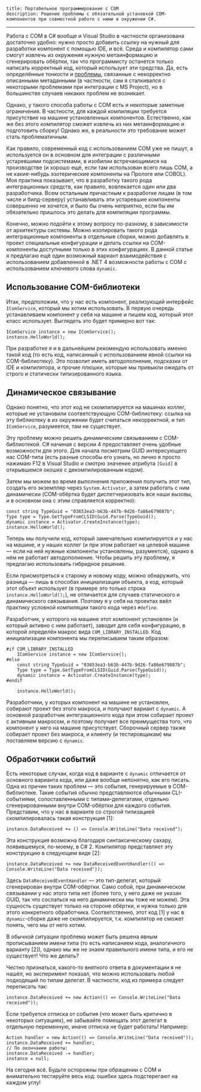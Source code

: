     title: Портабельное программирование с COM
    description: Решение проблемы с обязательной установкой COM-компонентов при совместной работе с ними в окружении C#.
---

Работа с COM в C# вообще и Visual Studio в частности организована достаточно
удобно: нужно просто добавить ссылку на нужный для разработки компонент с
помощью IDE, и всё. Среда и компилятор сами смогут извлечь из окружения нужную
метаинформацию и сгенерировать обёртки, так что программисту останется только
написать корректный код, который использует эти средства. Да, есть определённые
тонкости и [проблемы][stackoverflow-question], связанные с некорректно
описанными метаданными (в частности, сам я сталкивался с некоторыми проблемами
при интеграции с MS Project), но в большинстве случаев никаких проблем не
возникает.

Однако, у такого способа работы с COM есть и некоторые заметные ограничения. В
частности, для каждой компиляции требуется присутствие на машине установленных
компонентов. Естественно, как же без этого компилятор сможет извлечь из них
метаинформацию и подготовить сборку! Однако же, в реальности это требование
может стать проблематичным.

Как правило, современный код с использованием COM уже не пишут, а используется
он в основном для интеграции с различными устаревшими подсистемами, в изобилии
встречающимися на производстве (и хорошо ещё, если там использован всего лишь
COM, а не какие-нибудь эзотерические компоненты на Прологе или COBOL). Моя
практика показывает, что в разработку такого рода интеграционных средств, как
правило, вовлекается один или два разработчика. Всем остальным причастным к
разработке лицам (в том числе и билд-серверу) устанавливать эти устаревшие
компоненты совершенно не хочется, и было бы очень неприятно, если бы им
обязательно пришлось это делать для компиляции программы.

Конечно, можно подойти к этому вопросу по-разному, в зависимости от архитектуры
системы. Можно изолировать такого рода интеграционные компоненты в отдельные
сборки, можно добавлять в проект специальные конфигурации и делать ссылки на
COM-компоненты доступными только в этих конфигурациях. В данной статье я
предлагаю ещё один возможный вариант взаимодействия с использованием добавленной
в .NET 4 возможности работы с COM с использованием ключевого слова `dynamic`.

## Использование COM-библиотеки

Итак, предположим, что у нас есть компонент, реализующий интерфейс
`IComService`, который мы хотим использовать. В первую очередь устанавливаем
компонент у себя на машине и пишем код, который этот класс использует. Выглядеть
это будет примерно вот так:

```
IComService instance = new IComService();
instance.HelloWorld();
```

При разработке я и в дальнейшем рекомендую использовать именно такой код (то
есть код, написанный с использованием явной ссылки на COM-библиотеку). Это
позволит иметь автодополнение, подсказки от IDE и компилятора, и прочие плюшки,
которые мы привыкли ожидать от строго и статически типизированного языка.

## Динамическое связывание

Однако понятно, что этот код не скомпилируется на машинах коллег, которые не
установили соответствующую COM-библиотеку: ссылка на эту библиотеку в их
окружении будет считаться некорректной, и тип `IComService`, разумеется, там не
существует.

Эту проблему можно решить динамическим связыванием с COM-библиотекой. C# начиная
с версии 4 предоставляет очень удобные возможности для этого. Для начала
посмотрим GUID интересующего нас COM-типа (есть разные способы его узнать, но
лично я просто нажимаю F12 в Visual Studio и смотрю значение атрибута `[Guid]` в
открывшемся окошке с декомпилированным кодом).

Затем мы можем во время выполнения приложения получить этот тип, создать его
экземпляр через `System.Activator`, а затем работать с ним динамически
(COM-обёртка будет диспетчеризовать все наши вызовы, и в основном она с этим
справляется корректно):

```
const string TypeGuid = "03653ea3-b63b-447b-9d26-fa86e679087b";
Type type = Type.GetTypeFromCLSID(Guid.Parse(TypeGuid));
dynamic instance = Activator.CreateInstance(type);
instance.HelloWorld();
```

Теперь мы получили код, который замечательно компилируется и у нас на машине, и
у наших коллег (и при этом работает на целевой машине — если на ней нужные
компоненты установлены, разумеется), однако в нём не работает автодополнение.
Чтобы решить эту проблему, я предлагаю использовать гибридное решение.

Если присмотреться к старому и новому коду, можно обнаружить, что разница — лишь
в способах инициализации объекта, а код, который этот объект использует (в
примере это только строка `instance.HelloWorld();`), не отличается для случаев
статического и динамического связывания. Поэтому я у себя на проектах ввёл
практику условной компиляции такого кода через `#define`.

Разработчик, у которого на машине этот компонент установлен (и который активно с
ним работает), заводит для себя конфигурацию, в которой определён макрос вида
`COM_LIBRARY_INSTALLED`. Код инициализации компонента мы переписываем таким
образом:

```
#if COM_LIBRARY_INSTALLED
    IComService instance = new IComService();
#else
    const string TypeGuid = "03653ea3-b63b-447b-9d26-fa86e679087b";
    Type type = Type.GetTypeFromCLSID(Guid.Parse(TypeGuid));
    dynamic instance = Activator.CreateInstance(type);
#endif

    instance.HelloWorld();
```

Разработчики, у которых компонент на машине не установлен, собирают проект без
этого макроса, и получают вариант с `dynamic`. А основной разработчик
интеграционного кода при этом собирает проект с активным макросом, и поэтому
получает все преимущества того, что компонент у него на машине присутствует.
Сборочный сервер также собирает проект без макроса, и клиенту (и тестировщикам)
мы поставляем версию с `dynamic`.

## Обработчики событий

Есть некоторые случаи, когда код в варианте с `dynamic` отличается от основного
варианта кода, или даже вообще непонятно, как его писать. Одна из причин таких
проблем — это события, генерируемые в COM-библиотеке. Такие события обычно
представляются обычными CLI-событиями, сопоставленными с типами-делегатами,
отдельно сгенерированными внутри COM-обёртки для каждого события. Представим,
что у нас в варианте со строгой типизацией скомпилировалась такая конструкция
[1]:

```
instance.DataReceived += () => Console.WriteLine("Data received");
```

Эта конструкция возможна благодаря синтаксическому сахару, появившемуся,
по-моему, в C# 2. Компилятор представляет эту конструкцию в следующем виде [2]:

```
instance.DataReceived += new DataReceivedEventHandler(() => Console.WriteLine("Data received"));
```

Здесь `DataReceivedEventHandler` — это тип-делегат, который сгенерирован внутри
COM-обёртки. Само собой, при динамическом связывании у нас этого типа нет (более
того, у него даже не указан GUID, так что сослаться на него динамически мы тоже
не можем). Эта сущность существует только на стороне обёртки, и нужна только для
этого конкретного обработчика. Соответственно, этот код [1] у нас в
`dynamic`-сборке даже не скомпилируется, т.к. компилятор не сможет понять, чего
мы от него хотим.

В обычной ситуации проблема может быть решена явным прописыванием имени типа (то
есть написанием кода, аналогичного варианту [2]), однако мы же не знаем
правильного имени типа, и его не существует! Что же делать?

Честно признаться, какого-то внятного ответа в документации я не нашёл, но
эксперимент показал, что можно использовать любой подходящий по типам делегат. В
частности, код из примера следует переписать так:

```
instance.DataReceived += new Action(() => Console.WriteLine("Data received"));
```

Если требуется отписка от события (что может быть критично в некоторых
ситуациях), не забывайте помещать этот делегат в отдельную переменную, иначе
отписка не будет работать! Например:

```
Action handler = new Action(() => Console.WriteLine("Data received"));
instance.DataReceived += handler;
// По окончании работы:
instance.DataReceived -= handler;
instance = null;
```

На сегодня всё. Будьте осторожны при обращении с COM и внимательно тестируйте
весь код: ошибки здесь подстерегают на каждом углу!

[stackoverflow-question]: http://stackoverflow.com/q/31610908/2684760
